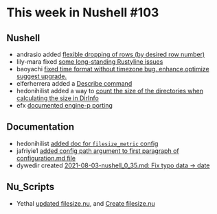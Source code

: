 # This week in Nushell #103

## Nushell

- andrasio added [flexible dropping of rows (by desired row number)](https://github.com/nushell/nushell/pull/3917)
- lily-mara fixed [some long-standing Rustyline issues](https://github.com/nushell/nushell/pull/3916)
- baoyachi [fixed time format without timezone bug. enhance,optimize suggest upgrade.](https://github.com/nushell/nushell/pull/3914)
- elferherrera added a [Describe command](https://github.com/nushell/nushell/pull/3907)
- hedonihilist added a way to [count the size of the directories when calculating the size in DirInfo](https://github.com/nushell/nushell/pull/3902)
- efx [documented engine-p porting](https://github.com/nushell/nushell/pull/3868)

## Documentation

- hedonihilist [added doc for `filesize_metric` config](https://github.com/nushell/nushell.github.io/pull/187)
- jafriyie1 [added config path argument to first paragraph of configuration.md file](https://github.com/nushell/nushell.github.io/pull/186)
- dywedir created [2021-08-03-nushell_0_35.md: Fix typo data -> date](https://github.com/nushell/nushell.github.io/pull/184)

## Nu_Scripts

- Yethal [updated filesize.nu](https://github.com/nushell/nu_scripts/pull/88), and [Create filesize.nu](https://github.com/nushell/nu_scripts/pull/87)
